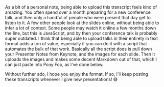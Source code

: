 As a bit of a personal note, being able to upload this transcript feels kind of amazing. You often spend over a month preparing for a new conference talk, and then only a handful of people who were present that day get to listen to it. A few other people look at the slides online, without being able to infer a lot of context. Some people may watch it online a few months down the line, but this is JavaScript, and by then your conference talk is probably super outdated. I think that being able to upload talks in their entirety in text format adds a ton of value, especially if you can do it with a script that automates the bulk of that work. Basically all the script does is pull down your Presenter Notes from Keynote, and the images for each slide. Then it uploads the images and makes some decent Markdown out of that, which I can just paste into Pony Foo, as I've done below.

Without further ado, I hope you enjoy the format. If so, I'll keep posting these transcripts whenever I give new presentations! 😅

